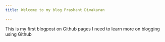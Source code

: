 ```yaml
---
title: Welcome to my blog Prashant Divakaran

---
```

This is my first blogpost on Github pages
I need to learn more on blogging using Github


